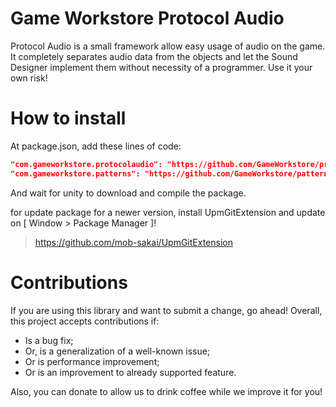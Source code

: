 # Game Workstore Protocol Audio

Protocol Audio is a small framework allow easy usage of audio on the game. It completely separates audio data from the objects and let the Sound Designer implement them without necessity of a programmer.
Use it your own risk!

# How to install

At package.json, add these lines of code:
```json
"com.gameworkstore.protocolaudio": "https://github.com/GameWorkstore/protocolaudio.git"
"com.gameworkstore.patterns": "https://github.com/GameWorkstore/patterns.git"
```

And wait for unity to download and compile the package.

for update package for a newer version, install UpmGitExtension and update on [ Window > Package Manager ]!
> https://github.com/mob-sakai/UpmGitExtension

# Contributions

If you are using this library and want to submit a change, go ahead! Overall, this project accepts contributions if:
- Is a bug fix;
- Or, is a generalization of a well-known issue;
- Or is performance improvement;
- Or is an improvement to already supported feature.

Also, you can donate to allow us to drink coffee while we improve it for you!